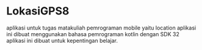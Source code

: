 # LokasiGPS8
aplikasi untuk tugas matakuliah pemrograman mobile yaitu location aplikasi ini dibuat menggunakan bahasa pemrograman kotlin dengan SDK 32 
aplikasi ini dibuat untuk kepentingan belajar.
